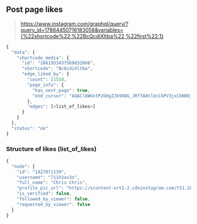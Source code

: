 ## Post page likes
> https://www.instagram.com/graphql/query/?query_id=17864450716183058&variables={%22shortcode%22:%22BcQcdiXltba%22,%22first%22:1}

```js
{
  "data": {
    "shortcode_media": {
      "id": "1661953437569832666",
      "shortcode": "BcQcdiXltba",
      "edge_liked_by": {
        "count": 21558,
        "page_info": {
          "has_next_page": true,
          "end_cursor": "AQAClbWUotP2OdgZJk9X0G_JRffA8tlUcCkPV3jxCbN0U_68sErDcZID8sLDDJ1mXCRrGSla_ht15eNIGiFZVpRlhvwrgzyVxuClCmNwiPC5zg"
        },
        "edges": [<list_of_likes>]
      }
    }
  },
  "status": "ok"
}
```

### Structure of likes (list_of_likes)
```js
{
  "node": {
    "id": "1427871139",
    "username": "711h3av3n",
    "full_name": "Chris Chris",
    "profile_pic_url": "https://scontent-ort2-2.cdninstagram.com/t51.2885-19/s150x150/23967161_1947540718831344_863579401940369408_n.jpg",
    "is_verified": false,
    "followed_by_viewer": false,
    "requested_by_viewer": false
  }
}
```
